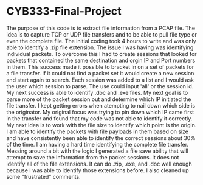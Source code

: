 # CYB333-Final-Project
The purpose of this code is to extract file information from a PCAP file. The idea is to capture TCP or UDP file transfers and to be able to pull file type or even the complete file. 
The initial coding took 4 hours to write and was only able to identify a .zip file extension. The issue I was having was identifying individual packets. To overcome this I had to create sessions that looked for packets that contained the same destination and orgin IP and Port numbers in them. This success made it possible to bracket in on a set of packets for a file transfer. If it could not find a packet set it would create a new session and start again to search. Each session was added to a list and I would ask the user which session to parse. The use could input 'all' or the session id.
My next success is able to identify .doc and .exe files. My next goal is to parse more of the packet session out and determine which IP initiated the file transfer. 
I kept getting errors when atempting to nail down which side is the originator. My original focus was trying to pin down which IP came first in the transfer and found that my code was not able to identify it correctly. My next Idea is to work with the file size to identify which point is the origin.
I am able to identify the packets with file payloads in them based on size and have consistently been able to identify the correct sessions about 30% of the time. I am having a hard time identifying the complete file transfer.
Messing around a bit with the logic I generated a file save ability that will attempt to save the information from the packet sessions. It does not identify all of the file extensions. It can do .zip, .exe, and .doc well enough because I was able to identify those extensions before. I also cleaned up some "frustrated" comments.